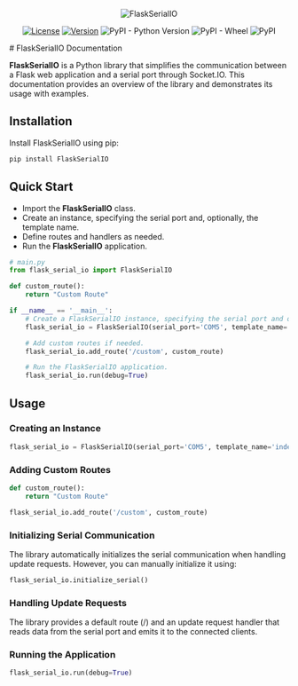 <div align="center">

![FlaskSerialIO](https://i.ibb.co/nMMmj2m/image.png)

[![License](https://img.shields.io/badge/license-MIT-blue.svg)](https://opensource.org/licenses/MIT)
[![Version](https://img.shields.io/badge/version-1.0.0-brightgreen.svg)](https://pypi.org/project/FlaskSerialIO/)
![PyPI - Python Version](https://img.shields.io/pypi/pyversions/FlaskSerialIO)
![PyPI - Wheel](https://img.shields.io/pypi/wheel/FlaskSerialIO)
![PyPI](https://img.shields.io/pypi/v/FlaskSerialIO)

</div>
# FlaskSerialIO Documentation

**FlaskSerialIO** is a Python library that simplifies the communication between a Flask web application and a serial port through Socket.IO. This documentation provides an overview of the library and demonstrates its usage with examples.

## Installation

Install FlaskSerialIO using pip:

```python
pip install FlaskSerialIO
```
## Quick Start
* Import the **FlaskSerialIO** class.
*  Create an instance, specifying the serial port and, optionally, the template name.
*  Define routes and handlers as needed.
*  Run the **FlaskSerialIO** application.
  
```python
# main.py
from flask_serial_io import FlaskSerialIO

def custom_route():
    return "Custom Route"

if __name__ == '__main__':
    # Create a FlaskSerialIO instance, specifying the serial port and optional template name.
    flask_serial_io = FlaskSerialIO(serial_port='COM5', template_name='index.html')

    # Add custom routes if needed.
    flask_serial_io.add_route('/custom', custom_route)

    # Run the FlaskSerialIO application.
    flask_serial_io.run(debug=True)
```
## Usage
### Creating an Instance
```python
flask_serial_io = FlaskSerialIO(serial_port='COM5', template_name='index.html')
```

### Adding Custom Routes
```python
def custom_route():
    return "Custom Route"

flask_serial_io.add_route('/custom', custom_route)
```

### Initializing Serial Communication
The library automatically initializes the serial communication when handling update requests. However, you can manually initialize it using:
```python
flask_serial_io.initialize_serial()
```

### Handling Update Requests
The library provides a default route (/) and an update request handler that reads data from the serial port and emits it to the connected clients.

### Running the Application
```python
flask_serial_io.run(debug=True)
```



